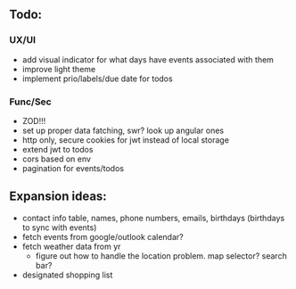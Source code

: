 ## Todo:

### UX/UI

- add visual indicator for what days have events associated with them
- improve light theme
- implement prio/labels/due date for todos

### Func/Sec

- ZOD!!!
- set up proper data fatching, swr? look up angular ones
- http only, secure cookies for jwt instead of local storage
- extend jwt to todos
- cors based on env
- pagination for events/todos

## Expansion ideas:

- contact info table, names, phone numbers, emails, birthdays (birthdays to sync with events)
- fetch events from google/outlook calendar?
- fetch weather data from yr
  - figure out how to handle the location problem. map selector? search bar?
- designated shopping list
